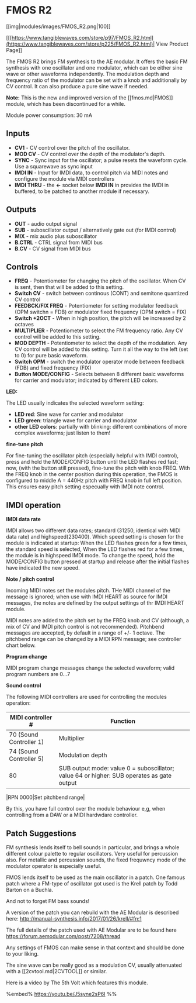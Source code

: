 # FMOS R2
[[img|modules/images/FMOS_R2.png|100]]

[[[https://www.tangiblewaves.com/store/p97/FMOS_R2.html](https://www.tangiblewaves.com/store/p225/FMOS_R2.html)| View Product Page]]

The FMOS R2 brings FM synthesis to the AE modular. It offers the basic FM synthesis with one oscillator and one modulator, which can be either sine wave or other waveforms independently. The modulation depth and frequency ratio of the modulator can be set with a knob and additionally by CV control. It can also produce a pure sine wave if needed.

**Note:** This is the new and improved version of the [[fmos.md|FMOS]] module, which has been discontinued for a while.

Module power consumption: 30 mA

## Inputs
* **CV1** - CV control over the pitch of the oscillator.
* **MOD CV** - CV control over the depth of the modulator's depth.
* **SYNC** - Sync input for the oscillator; a pulse resets the waveform cycle. Use a squarewave as sync input
* **IMDI IN** - Input for IMDI data, to control pitch via MIDI notes and configure the module via MIDI controllers
* **IMDI THRU** - the **&#8592;** socket below **IMDI IN** in provides the IMDI in buffered, to be patched to another module if necessary.

## Outputs
* **OUT** - audio output signal
* **SUB** - suboscillator output / alternatively gate out (for IMDI control)
* **MIX** - mix audio plus suboscillator
* **B.CTRL** - CTRL signal from MIDI bus
* **B.CV** - CV signal from MIDI bus

## Controls
* **FREQ** - Potentiometer for changing the pitch of the oscillator. When CV is sent, then that will be added to this setting.
* **Switch CV** - switch between continous (CONT) and semitone quantized CV control
* **FEEDBCK/FIX FREQ** - Potentiometer for setting modulator feedback (OPM switchn = FDB) or modulator fixed frequency (OPM switch = FIX) 
* **Switch +2OCT** - When in high position, the pitch will be increased by 2 octaves
* **MULTIPLIER** - Potentiometer to select the FM frequency ratio. Any CV control will be added to this setting.
* **MOD DEPTH** - Potentiometer to select the depth of the modulation. Any CV control will be added to this setting. Turn it all the way to the left (set to 0) for pure basic waveform.
* **Switch OPM** - switch the modulator operator mode between feedback (FDB) and fixed frequency (FIX)
* **Button MODE/CONFIG** - Selects between 8 different basic waveforms for carrier and modulator; indicated by different LED colors.
  
**LED:**

The LED usually indicates the selected waveform setting:

* **LED red**: Sine wave for carrier and modulator
* **LED green**: triangle wave for carrier and modulator
* **other LED colors**: partially with blinking: different combinations of more complex waveforms; just listen to them!


**fine-tune pitch**

For fine-tuning the oscillator pitch (especially helpful with IMDI control), press and hold the MODE/CONFIG button until the LED flashes red fast; now, (with the button still pressed), fine-tune the pitch with knob FREQ. With the FREQ knob in the center position during this operation, the FMOS is configured to middle A = 440Hz pitch with FREQ knob in full left position. This ensures easy pitch setting especually with IMDI note control.

## IMDI operation

**IMDI data rate**

IMDI allows two different data rates; standard (31250, identical with MIDI data rate) and highspeed(230400). Which speed setting is chosen for the module is indicated at startup: When the LED flashes green for a few times, the standard speed is selected, When the LED flashes red for a few times, the module is in highspeed IMDI mode. To change the speed, hold the MODE/CONFIG button pressed at startup and release after the initial flashes have indicated the new speed.

**Note / pitch control**

Incoming MIDI notes set the modules pitch. THe MIDI channel of the message is ignored; when use with IMDI HEART as source for IMDI messages, the notes are defined by the output settings of thr IMDI HEART module.

MIDI notes are added to the pitch set by the FREQ knob and CV (although, a mix of CV and IMDI pitch control is not recommended).
Pitchbend messages are accepted, by default in a range of +/- 1 octave. The pitchbend range can be changed by a MIDI RPN message; see controller chart below.


**Program change**

MIDI program change messages change the selected waveform; valid program numbers are 0...7

**Sound control**

The following MIDI controllers are used for controlling the modules operation:

|MIDI controller #|Function|
|--------------|-----------|
|70 (Sound Controller 1) |Multiplier|
|74 (Sound Controller 5) |Modulation depth|
|80 |SUB output mode: value 0 = suboscillator; value 64 or higher: SUB operates as gate output|

|RPN 0000|Set pitchbend range|

By this, you have full control over the module behaviour e,g, when controlling from a DAW or a MIDI hardwdare controller.


## Patch Suggestions

FM synthesis lends itself to bell sounds in particular, and brings a whole different colour palette to regular oscillators. Very useful for percussion also. For metallic and percussion sounds, the fixed frequwncy mode of the modulator operator is especially useful.

FMOS lends itself to be used as the main oscillator in a patch. One famous patch where a FM-type of oscillator got used is the Krell patch by Todd Barton on a Buchla.

And not to forget FM bass sounds!

A version of the patch you can rebuild with the AE Modular is described here:
http://manual-synthesis.info/2017/01/26/krell/#fn:1 

The full details of the patch used with AE Modular are to be found here
https://forum.aemodular.com/post/7208/thread 

Any settings of FMOS can make sense in that context and should be done to your liking.

The sine wave can be really good as a modulation CV, usually attenuated with a [[2cvtool.md|2CVTOOL]] or similar. 

Here is a video by The 5th Volt which features this module.

%embed% https://youtu.be/J5syne2sP6I %%
